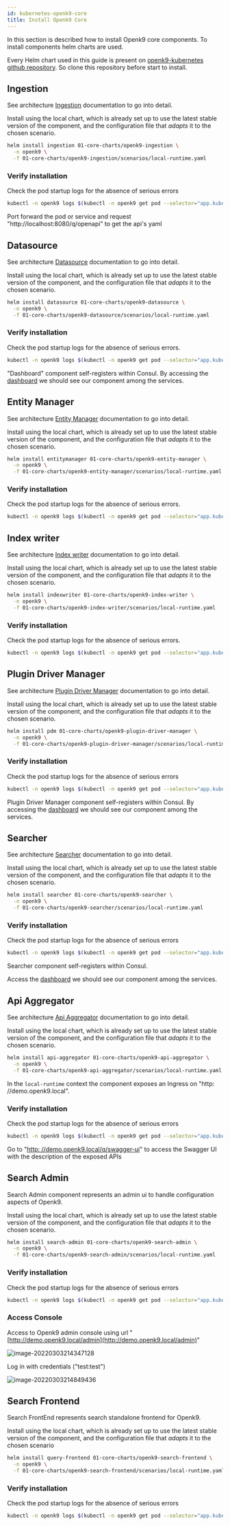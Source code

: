```yaml
---
id: kubernetes-openk9-core
title: Install Openk9 Core
---
```


In this section is described how to install Openk9 core components. To install components helm charts are used.

Every Helm chart used in this guide is present on [openk9-kubernetes github repository](https://github.com/smclab/openk9-kubernetes).
So clone this repository before start to install.

## Ingestion

See architecture [Ingestion](ingestion) documentation to go into detail.

Install using the local chart, which is already set up to use the latest stable version of the component,
and the configuration file that *adapts* it to the chosen scenario.

```bash
helm install ingestion 01-core-charts/openk9-ingestion \
  -n openk9 \
  -f 01-core-charts/openk9-ingestion/scenarios/local-runtime.yaml
```

### Verify installation

Check the pod startup logs for the absence of serious errors

```bash
kubectl -n openk9 logs $(kubectl -n openk9 get pod --selector="app.kubernetes.io/name=openk9-ingestion" -o name)
```

Port forward the pod or service and request "http://localhost:8080/q/openapi" to get the api's yaml

## Datasource

See architecture [Datasource](ingestion) documentation to go into detail.

Install using the local chart, which is already set up to use the latest stable version of the component,
and the configuration file that *adapts* it to the chosen scenario.

```bash
helm install datasource 01-core-charts/openk9-datasource \
  -n openk9 \
  -f 01-core-charts/openk9-datasource/scenarios/local-runtime.yaml
```

### Verify installation

Check the pod startup logs for the absence of serious errors.

```bash
kubectl -n openk9 logs $(kubectl -n openk9 get pod --selector="app.kubernetes.io/name=openk9-datasource" -o name)
```

"Dashboard" component self-registers within Consul.
By accessing the [dashboard](#consul-dashboard) we should see our component among the services.


## Entity Manager

See architecture [Entity Manager](ingestion) documentation to go into detail.

Install using the local chart, which is already set up to use the latest stable version of the component,
and the configuration file that *adapts* it to the chosen scenario.

```bash
helm install entitymanager 01-core-charts/openk9-entity-manager \
  -n openk9 \
  -f 01-core-charts/openk9-entity-manager/scenarios/local-runtime.yaml
```



### Verify installation

Check the pod startup logs for the absence of serious errors.

```bash
kubectl -n openk9 logs $(kubectl -n openk9 get pod --selector="app.kubernetes.io/name=openk9-entity-manager" -o name)
```

## Index writer

See architecture [Index writer](ingestion) documentation to go into detail.

Install using the local chart, which is already set up to use the latest stable version of the component,
and the configuration file that *adapts* it to the chosen scenario.

```bash
helm install indexwriter 01-core-charts/openk9-index-writer \
  -n openk9 \
  -f 01-core-charts/openk9-index-writer/scenarios/local-runtime.yaml
```



### Verify installation

Check the pod startup logs for the absence of serious errors.

```bash
kubectl -n openk9 logs $(kubectl -n openk9 get pod --selector="app.kubernetes.io/name=openk9-index-writer" -o name)
```

## Plugin Driver Manager

See architecture [Plugin Driver Manager](ingestion) documentation to go into detail.

Install using the local chart, which is already set up to use the latest stable version of the component,
and the configuration file that *adapts* it to the chosen scenario.

```bash
helm install pdm 01-core-charts/openk9-plugin-driver-manager \
  -n openk9 \
  -f 01-core-charts/openk9-plugin-driver-manager/scenarios/local-runtime.yaml
```

### Verify installation

Check the pod startup logs for the absence of serious errors

```bash
kubectl -n openk9 logs $(kubectl -n openk9 get pod --selector="app.kubernetes.io/name=openk9-plugin-driver-manager" -o name)
```

Plugin Driver Manager component self-registers within Consul.
By accessing the [dashboard](#consul-dashboard) we should see our component among the services.


## Searcher

See architecture [Searcher](ingestion) documentation to go into detail.

Install using the local chart, which is already set up to use the latest stable version of the component,
and the configuration file that *adapts* it to the chosen scenario.

```bash
helm install searcher 01-core-charts/openk9-searcher \
  -n openk9 \
  -f 01-core-charts/openk9-searcher/scenarios/local-runtime.yaml
```

### Verify installation

Check the pod startup logs for the absence of serious errors

```bash
kubectl -n openk9 logs $(kubectl -n openk9 get pod --selector="app.kubernetes.io/name=openk9-searcher" -o name)
```

Searcher component self-registers within Consul.

Access the [dashboard](http://consul.demo.openk9.local) we should see our component among the services.

## Api Aggregator

See architecture [Api Aggregator](ingestion) documentation to go into detail.

Install using the local chart, which is already set up to use the latest stable version of the component,
and the configuration file that *adapts* it to the chosen scenario.

```bash
helm install api-aggregator 01-core-charts/openk9-api-aggregator \
  -n openk9 \
  -f 01-core-charts/openk9-api-aggregator/scenarios/local-runtime.yaml
```

In the `local-runtime` context the component exposes an Ingress on "http: //demo.openk9.local".


### Verify installation

Check the pod startup logs for the absence of serious errors

```bash
kubectl -n openk9 logs $(kubectl -n openk9 get pod --selector="app.kubernetes.io/name=openk9-api-aggregator" -o name)
```

Go to "[http: //demo.openk9.local/q/swagger-ui](http://demo.openk9.local/q/swagger-ui)"
to access the Swagger UI with the description of the exposed APIs

## Search Admin

Search Admin component represents an admin ui to handle configuration aspects of Openk9.

Install using the local chart, which is already set up to use the latest stable version of the component,
and the configuration file that *adapts* it to the chosen scenario.

```bash
helm install search-admin 01-core-charts/openk9-search-admin \
  -n openk9 \
  -f 01-core-charts/openk9-search-admin/scenarios/local-runtime.yaml
```

### Verify installation

Check the pod startup logs for the absence of serious errors

```bash
kubectl -n openk9 logs $(kubectl -n openk9 get pod --selector="app.kubernetes.io/name=openk9-search-admin" -o name)
```

### Access Console

Access to Openk9 admin console using url "[http://demo.openk9.local/admin](http://demo.openk9.local/admin)"

![image-20220303214347128](../static/img/installation/image-20220303214347128.png)

Log in with credentials ("test:test")

![image-20220303214849436](../static/img/installation/image-20220303214849436.png)


## Search Frontend

Search FrontEnd represents search standalone frontend for Openk9.

Install using the local chart, which is already set up to use the latest stable version of the component,
and the configuration file that *adapts* it to the chosen scenario

```bash
helm install query-frontend 01-core-charts/openk9-search-frontend \
  -n openk9 \
  -f 01-core-charts/openk9-search-frontend/scenarios/local-runtime.yaml
```


### Verify installation

Check the pod startup logs for the absence of serious errors

```bash
kubectl -n openk9 logs $(kubectl -n openk9 get pod --selector="app.kubernetes.io/name=openk9-query-frontend" -o name)
```

